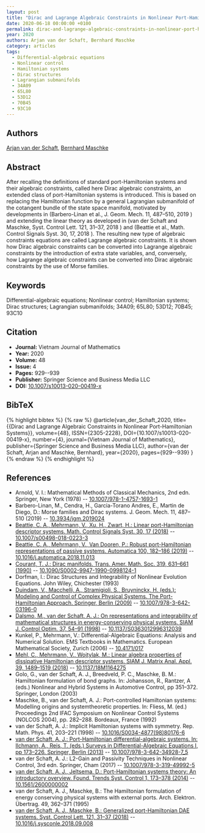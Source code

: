 ```yaml
---
layout: post
title: "Dirac and Lagrange Algebraic Constraints in Nonlinear Port-Hamiltonian Systems"
date: 2020-06-18 00:00:00 +0100
permalink: dirac-and-lagrange-algebraic-constraints-in-nonlinear-port-hamiltonian-systems
year: 2020
authors: Arjan van der Schaft, Bernhard Maschke
category: articles
tags:
  - Differential-algebraic equations
  - Nonlinear control
  - Hamiltonian systems
  - Dirac structures
  - Lagrangian submanifolds
  - 34A09
  - 65L80
  - 53D12
  - 70B45
  - 93C10
---
```

 
## Authors
[Arjan van der Schaft](authors/arjan-van-der-schaft), [Bernhard Maschke](authors/bernhard-maschke)
 
## Abstract
After recalling the definitions of standard port-Hamiltonian systems and their algebraic constraints, called here Dirac algebraic constraints, an extended class of port-Hamiltonian systems is introduced. This is based on replacing the Hamiltonian function by a general Lagrangian submanifold of the cotangent bundle of the state space manifold, motivated by developments in (Barbero-Linan et al., J. Geom. Mech. 11, 487–510, 2019 ) and extending the linear theory as developed in (van der Schaft and Maschke, Syst. Control Lett. 121, 31–37, 2018 ) and (Beattie et al., Math. Control Signals Syst. 30, 17, 2018 ). The resulting new type of algebraic constraints equations are called Lagrange algebraic constraints. It is shown how Dirac algebraic constraints can be converted into Lagrange algebraic constraints by the introduction of extra state variables, and, conversely, how Lagrange algebraic constraints can be converted into Dirac algebraic constraints by the use of Morse families.
 
## Keywords
Differential-algebraic equations; Nonlinear control; Hamiltonian systems; Dirac structures; Lagrangian submanifolds; 34A09; 65L80; 53D12; 70B45; 93C10
 
## Citation
- **Journal:** Vietnam Journal of Mathematics
- **Year:** 2020
- **Volume:** 48
- **Issue:** 4
- **Pages:** 929--939
- **Publisher:** Springer Science and Business Media LLC
- **DOI:** [10.1007/s10013-020-00419-x](https://doi.org/10.1007/s10013-020-00419-x)
 
## BibTeX
{% highlight bibtex %}
{% raw %}
@article{van_der_Schaft_2020,
  title={{Dirac and Lagrange Algebraic Constraints in Nonlinear Port-Hamiltonian Systems}},
  volume={48},
  ISSN={2305-2228},
  DOI={10.1007/s10013-020-00419-x},
  number={4},
  journal={Vietnam Journal of Mathematics},
  publisher={Springer Science and Business Media LLC},
  author={van der Schaft, Arjan and Maschke, Bernhard},
  year={2020},
  pages={929--939}
}
{% endraw %}
{% endhighlight %}
 
## References
- Arnold, V. I.: Mathematical Methods of Classical Mechanics, 2nd edn. Springer, New York (1978) -- [10.1007/978-1-4757-1693-1](https://doi.org/10.1007/978-1-4757-1693-1)
- Barbero-Linan, M., Cendra, H., Garcia-Torano Andres, E., Martin de Diego, D.: Morse families and Dirac systems. J. Geom. Mech. 11, 487–510 (2019) -- [10.3934/jgm.2019024](https://doi.org/10.3934/jgm.2019024)
- [Beattie, C. A., Mehrmann, V., Xu, H., Zwart, H.: Linear port-Hamiltonian descriptor systems. Math. Control Signals Syst. 30, 17 (2018)](linear-port-hamiltonian-descriptor-systems) -- [10.1007/s00498-018-0223-3](https://doi.org/10.1007/s00498-018-0223-3)
- [Beattie, C. A., Mehrmann, V., Van Dooren, P.: Robust port-Hamiltonian representations of passive systems. Automatica 100, 182–186 (2019)](robust-port-hamiltonian-representations-of-passive-systems) -- [10.1016/j.automatica.2018.11.013](https://doi.org/10.1016/j.automatica.2018.11.013)
- [Courant, T. J.: Dirac manifolds. Trans. Amer. Math. Soc. 319, 631–661 (1990)](dirac-manifolds) -- [10.1090/S0002-9947-1990-0998124-1](https://doi.org/10.1090/S0002-9947-1990-0998124-1)
- Dorfman, I.: Dirac Structures and Integrability of Nonlinear Evolution Equations. John Wiley, Chichester (1993)
- [Duindam, V., Macchelli, A., Stramigioli, S., Bruyninckx, H. (eds.): Modeling and Control of Complex Physical Systems. The Port-Hamiltonian Approach. Springer, Berlin (2009)](modeling-and-control-of-complex-physical-systems) -- [10.1007/978-3-642-03196-0](https://doi.org/10.1007/978-3-642-03196-0)
- [Dalsmo, M., van der Schaft, A. J.: On representations and integrability of mathematical structures in energy-conserving physical systems. SIAM J. Control Optim. 37, 54–91 (1998)](on-representations-and-integrability-of-mathematical-structures-in-energy-conserving-physical-systems) -- [10.1137/S0363012996312039](https://doi.org/10.1137/S0363012996312039)
- Kunkel, P., Mehrmann, V.: Differential-Algebraic Equations: Analysis and Numerical Solution. EMS Textbooks in Mathematics. European Mathematical Society, Zurich (2006) -- [10.4171/017](https://doi.org/10.4171/017)
- [Mehl, C., Mehrmann, V., Wojtylak, M.: Linear algebra properties of dissipative Hamiltonian descriptor systems. SIAM J. Matrix Anal. Appl. 39, 1489–1519 (2018)](linear-algebra-properties-of-dissipative-hamiltonian-descriptor-systems) -- [10.1137/18M1164275](https://doi.org/10.1137/18M1164275)
- Golo, G., van der Schaft, A. J., Breedveld, P. C., Maschke, B. M.: Hamiltonian formulation of bond graphs. In: Johansson, R., Rantzer, A (eds.) Nonlinear and Hybrid Systems in Automotive Control, pp 351–372. Springer, London (2003)
- Maschke, B., van der Schaft, A. J.: Port-controlled Hamiltonian systems: Modelling origins and systemtheoretic properties. In: Fliess, M. (ed.) Proceedings 2nd IFAC Symposium on Nonlinear Control Systems (NOLCOS 2004), pp. 282–288. Bordeaux, France (1992)
- van der Schaft, A. J.: Implicit Hamiltonian systems with symmetry. Rep. Math. Phys. 41, 203–221 (1998) -- [10.1016/S0034-4877(98)80176-6](https://doi.org/10.1016/S0034-4877(98)80176-6)
- [van der Schaft, A. J.: Port-Hamiltonian differential-algebraic systems. In: Ilchmann, A., Reis, T. (eds.) Surveys in Differential-Algebraic Equations I, pp 173–226. Springer, Berlin (2013)](port-hamiltonian-differential-algebraic-systems) -- [10.1007/978-3-642-34928-7_5](https://doi.org/10.1007/978-3-642-34928-7_5)
- van der Schaft, A. J.: L2-Gain and Passivity Techniques in Nonlinear Control, 3rd edn. Springer, Cham (2017) -- [10.1007/978-3-319-49992-5](https://doi.org/10.1007/978-3-319-49992-5)
- [van der Schaft, A. J., Jeltsema, D.: Port-Hamiltonian systems theory: An introductory overview. Found. Trends Syst. Control 1, 173–378 (2014)](port-hamiltonian-systems-theory-an-introductory-overview-journal) -- [10.1561/2600000002](https://doi.org/10.1561/2600000002)
- van der Schaft, A. J., Maschke, B.: The Hamiltonian formulation of energy conserving physical systems with external ports. Arch. Elektron. Übertrag. 49, 362–371 (1995)
- [van der Schaft, A. J., Maschke, B.: Generalized port-Hamiltonian DAE systems. Syst. Control Lett. 121, 31–37 (2018)](generalized-port-hamiltonian-dae-systems) -- [10.1016/j.sysconle.2018.09.008](https://doi.org/10.1016/j.sysconle.2018.09.008)

